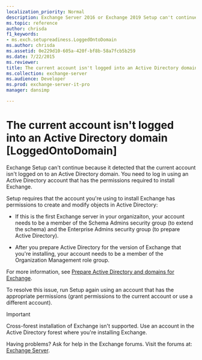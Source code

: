 ```yaml
---
localization_priority: Normal
description: Exchange Server 2016 or Exchange 2019 Setup can't continue because your account isn't logged on to Active Directory.
ms.topic: reference
author: chrisda
f1_keywords:
- ms.exch.setupreadiness.LoggedOntoDomain
ms.author: chrisda
ms.assetid: 0e229d10-605a-420f-bf8b-58a7fcb5b259
ms.date: 7/22/2015
ms.reviewer: 
title: The current account isn't logged into an Active Directory domain [LoggedOntoDomain]
ms.collection: exchange-server
ms.audience: Developer
ms.prod: exchange-server-it-pro
manager: dansimp

---
```


# The current account isn't logged into an Active Directory domain [LoggedOntoDomain]

Exchange Setup can't continue because it detected that the current account isn't logged on to an Active Directory domain. You need to log in using an Active Directory account that has the permissions required to install Exchange.

Setup requires that the account you're using to install Exchange has permissions to create and modify objects in Active Directory:

- If this is the first Exchange server in your organizaiton, your account needs to be a member of the Schema Admins security group (to extend the schema) and the Enterprise Admins security group (to prepare Active Directory).

- After you prepare Active Directory for the version of Exchange that you're installing, your account needs to be a member of the Organization Management role group.

For more information, see [Prepare Active Directory and domains for Exchange](../prepare-ad-and-domains.md).

To resolve this issue, run Setup again using an account that has the appropriate permissions (grant permissions to the current account or use a different account).

> [!IMPORTANT]
> Cross-forest installation of Exchange isn't supported. Use an account in the Active Directory forest where you're installing Exchange.

Having problems? Ask for help in the Exchange forums. Visit the forums at: [Exchange Server](https://go.microsoft.com/fwlink/p/?linkId=60612).

